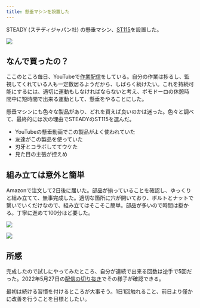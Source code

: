 ```yaml
---
title: 懸垂マシンを設置した
---
```

STEADY (ステディジャパン社) の懸垂マシン、[ST115](https://www.amazon.co.jp/dp/B09K3QQBKH)を設置した。

![](https://lh3.googleusercontent.com/docs/ADP-6oFAHq5RIBpP15GMCuGLzHDgdycdy2xw9aixsteB3YA9k9OMrJkzGX70Auks6XVd_fzwfh6aETk9EV54xZqt5y09Xv0iHHSVzMJAhrwzwdYIzmLr_yP5tmxGYBai9jQS9KON22SHVFYXhO1dKz2A6Bq0y5_hJQmba8xjctJpKXewPuXIcNwmTI-SxJ6l3ewI6Am0Zal837U7JbeyE1rgfif5Ce6ryl5VQIW-5StTwn_gp2ymbHBB9dRsHp6kZVu7gRpZq3JQeDXk3i2nqGrwKq_68cssLLrBLXv4T5XkSX-v2ZL74J_xfT0AkICoe5GOy0xMgK2DNibYqNHkm4nUQRdGGQKKdjS5acp-w10Nr5rqHYmcmZf8dThMzYfaGzBuC3wkWXQtZjF2FzSwoII4NYR48bZZLP09xL1eg1rXGrHkh4b1IjdqryGo3wHPVnR0kZTCxafM7LD1BJ9g3MSQ9O1TxhMY4e2jN_ec8UJIgjcV8jsChy_b9XpzvdWTJ4efC5gFrP2X634-1zVp2wYfol0QtPOFPaeZh00ELYh6K47eFjGv_X8RJFtjhE7HFs-3YPqCA2Z1qRXe1wQ3jeh7KCCoJHFUoDj2YN745DA2vo5ogDmpb_yxW0939sXU5qDWWSInr1ZiY0SJVJ4w_MVVy1jDDjzXxj47JiSFoMY8aqHj12faCg7N-SSCtUjsEbsvxhkPYItGyFNyJTyWgPKi2SafoFVtdUeKxL-aiABibrq0oUJVLj0_vixVM3DDs7AFCDQ5oH_c4rYEX1PHoi4bgyyfVJrDVWElYKfspfpzOMnmGB-BkA7ewlpfAJjKD-G9ZbYwF7B1EJsK1V1ldL5mqDoxXkimTsmQ4raoiNqWdPXkBQvhF_r-2EnhzNHfaDlFQ9NlWnXb0_Tj-hnHclTfyVmmXXO1KSRnmpaQEgTcwfxkr4uvcgNxCh4yr_bI4C9wLzxOF-6hC-66h9z1Adn7qkr_pZdHMToKqEEwjgi7QrlX9zXdv7jeQDrg689cfQJRed6VgeFwojz8VlpO4jr5o6-QyuDlPu5RJOFXgvWgGmjeWaF3aTVd_tnqs9ilma_kVTufzTF3tdnHhDz5GK48ol5dNjyzf-FMzOzPfMOwR6RxxZsCl4JKKEGUx9CKre6wFTTb2kUzRTxnXEVMHbM4LLo2OWK-VvXKH2FT3knXS3Mi7IWRdCL8iQNbJUb-NhRVUu0F7CEg3GH79u85ERVtH8t8Q4icSdTDKAe6cvaYYmBenCBO)

なんで買ったの？
--------

ここのところ毎日、YouTubeで[作業配信](https://www.youtube.com/c/r7kamura)をしている。自分の作業は捗るし、監視してくれている人も一定数居るようだから、しばらく続けたい。これを持続可能にするには、適切に運動もしなければならないと考え、ポモドーロの休憩時間中に短時間で出来る運動として、懸垂をやることにした。

懸垂マシンにも色々な製品があり、どれを買えば良いのかは迷った。色々と調べて、最終的には次の理由でSTEADYのST115を選んだ。

*   YouTubeの懸垂動画でこの製品がよく使われていた
*   友達がこの製品を使っていた
*   刃牙とコラボしててウケた
*   見た目の主張が控えめ

組み立ては意外と簡単
----------

Amazonで注文して2日後に届いた。部品が揃っていることを確認し、ゆっくりと組み立てて、無事完成した。適切な箇所に穴が開いており、ボルトとナットで繋いでいくだけなので、組み立てはそこそこ簡単。部品が多いので時間は掛かる。丁寧に進めて100分ほど要した。

![](https://lh3.googleusercontent.com/docs/ADP-6oG0g2V4dHV9koW_5CzdaUOd5Jig-Vemrk2f5N8mRFFfBkyI3psuOEPKrJBxERL-7eGvApsBuj2IYFHcEbZo97MHkumhDHqKe-_S910V5jaAgKzDGw1fxOlRLi86V5jmAMtTEcAoMoZsXafM3quh_cfLj-lKZv4zN_J920_Clbq6qLJvEwM2o5fauzMndVvfiO7RLUIt6Aym4CmgJQYnqtoKuq97iXvdTqcqGH7iZ6rLFaJFcQFItGS1d_fF-lIk6exwEzELj5w0WZ0A8rbgsJ4PNIzXO6CTtdG4SzUdkmTOT1eHhgzt1lZ5p8t2G5Mnlwn8ASMwu-x03Kwd5gGe_xVO8MWyHVK7D1wcM1L4taD1wgaLNP85F5QAGDBPucCVDAsdbIvLqNZSpeyyqxWp4Ogw0uULhOQ0FPrfCZq13RKcpMHGknBxYs15bAZOBU6kGQH0DH5uhpLE70axLxYGRHCv51EvcnFVNwrUENql0EDounW6uw3cfkEv48BqFaFU7IagmkLt-xJlE8ESjWmRGeRZyC2VkPJshv-ef-qu49kXBjm7wLUgdPwgB2tSHccP8ndDpEs7-E_s0xXFf_OA7gChVBAO-V7Dgib8ym24_yq6UsXuDiJNgd980-jWXj-FR_uM8WrTLYgCkDODfKCLd6GANKNVygH46-qGSA6Usek7bU2JI5-mAwshkA1KE4IQgAU7UqbnNE7HmxjKLaKKHD_WLdBLpDEt6IREZu79_S8sM3085k_pyipWUX1qk_hny3qCK2HvLgXYVe_FTwc1TLXQ4FivzkYdG1vpdM6VPFmJ1X4Jkh2lYPpim3Jilnjeod6Nkmy7P46heXcB7na2ZPDBV1lo5KK-x3d8sZsv1LE7VbOULTbpc40zE-JqKlGmS7X4VzUAsX8kVcYw3ta5sgu8A5505jeAqeR17bkULK3Lujh2c6hHZSTGRzKt5_6xxJT16C_iqZFks7_ph4Mk1udUuf2TsFfQXkwXsZH2GH5IsjUG2nntztjG-gz8PaDH8KRP8RbDsZq98WOqVMXT-u-apM-_kXXZf93b2Gi8Vg3eOfJzvGzZkmreFlkbGV1YPA3pl-IxjWz5USCRUHNdod0OpeIIgoqmnHG0Bi4NYePdZlO5zTjFSba6LR2dqrEn_MK439sNtg4N4HzLMeGnoadsCC6-AbCOK4OH8xaAHcfraJr69GXTvJHDB-qe4UkI-j3ovU-GBsa1ZfZd6xb_JhqsDOVZBTeQ7HX4_TgJqEpMctvP)

![](https://lh3.googleusercontent.com/docs/ADP-6oHypP3IIvp9DaQ1_rLqiYewfQ8uq19gGjtOkKfOOolGwvaMDYfnzv7ZBvWh9udJnq1k2yHoFv5Qjk2rnz2cuNmlObJEJwl-Y_r5rAZyRT2t1hSbA4FMnbHlranGFwTpqnGEEjqsRWIeSi6-GqL6yrRmkWJSa6ph3V9-cjBLrmcrb-Vsh6p_xI6yoYVn2DWb5v42BRM1LuPIhSJ1vPTf82OIrRCOAGffs_4JC7K-WT57-0vBUgHygLmtklkPbM7cdxN27hIOGv9meIkLUZgYxyZejUHYqCSUQj5TLmtZDWz2NOUjxwr6TwzH1V5Omjnbo14lJTjeFY8M_9D9hEMVJ78ifwjYWfx0LynJYnD5WxEUCILyU50BzIaz1fEBI23jQDgQqj2JhnroIZeW-oyY-SJ-QaeuyuFa5JahAQaMT33siaNdVoPmv15H7RDywbvkoHMbjObkm4xr_WX426hZbuPVvLZAWJnJbxOL6xmHsmZCNBcguQy4Ie4hdhYlTgRTf1E0EbsJOZFQBNF5dZ66zMK-lRynKCjg0qQwAEVoTuB4xKtnt5YODSjuBRMwpbWrhmFgbBuUwzfWBzWRCS7qMo3zBV2uuY6QRr0LFfdJvCPLCFTj_KszNY5KKUKlD-b8wWJTjCZ2qKLG9jKrUuB_ItGCPy-JQuEYQF0t4w07RizNkFpC7CoIYewM45roMuD1zUxkFX5WTG8b8APtzOtJYj5XEGA-NMiH3VYRmQ1ncaRoA6O8RFWWml0Q6QnDOVQpk2Soit0WuGI2K44P5V75bw6ZdBHKeDw2Kpt1KHF6AtvQubEgsVt_6YbLO7mUA8uhoeLbKLwSJ62dPrSVTqmU7gq11i3hh6o_DjBGUmuZyFW67pfpglzgtZZgNBh0nVHTat6mr5XAM0CZMT-_-2-g-g5ipTtZ9rS_ir-ppZjY1gXinBqc-dnmgXmGlM1ChA_LKffsMMVl6683SOQKBrSZvSMmyBVfcENMASfK-hhe0s_hzjTkWwtNM28rMLba45ck6XsbziVio27UyerKTUtMVMlnqFxNTkJr6ntkUgjj8hf7fm8Ta37vzpE6-t1ZBQcT90IwTN7Dz02ea7bnZdNtib3_EI1Fahv0gaTVe8ZeraPkmp-qVPTxdpA3XTckEF5WmgUCsDlLiopejcB5dgS6GUiLWBALAyXJyxXXpihskGdp2qvoPtMY6zGmbN8sjq2WQG0Vlb6Cdlx3LGbCNIHb7k0Wuo3lDfmdl38bl5CTa75L83lr)

所感
--

完成したので試しにやってみたところ、自分が連続で出来る回数は逆手で5回だった。2022年5月27日の[配信の切り抜き](https://www.youtube.com/clip/Ugkxy2NXpdlfZF0kT9s-MoCOrbB1wpWEryK9)でその様子が確認できる。

最初は続ける習慣を付けるところが大事そう。1日1回触れること、前日より僅かに改善を行うことを目標としたい。
